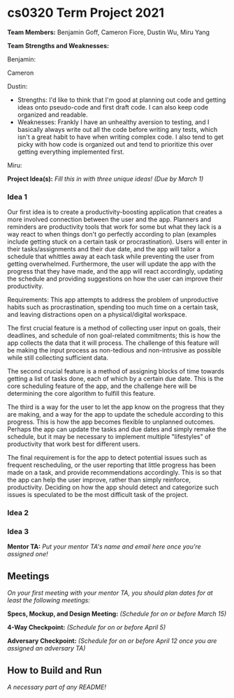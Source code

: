 # cs0320 Term Project 2021

**Team Members:** Benjamin Goff, Cameron Fiore, Dustin Wu, Miru Yang

**Team Strengths and Weaknesses:**

Benjamin:

Cameron

Dustin:

* Strengths: I'd like to think that I'm good at planning out code and getting ideas onto pseudo-code
  and first draft code. I can also keep code organized and readable.
* Weaknesses: Frankly I have an unhealthy aversion to testing, and I basically always write out all
  the code before writing any tests, which isn't a great habit to have when writing complex code. I
  also tend to get picky with how code is organized out and tend to prioritize this over getting
  everything implemented first.

Miru:

**Project Idea(s):** _Fill this in with three unique ideas! (Due by March 1)_

### Idea 1

Our first idea is to create a productivity-boosting application that creates a more involved
connection between the user and the app. Planners and reminders are productivity tools that work for
some but what they lack is a way react to when things don't go perfectly according to plan
(examples include getting stuck on a certain task or procrastination). Users will enter in their
tasks/assignments and their due date, and the app will tailor a schedule that whittles away at each
task while preventing the user from getting overwhelmed. Furthermore, the user will update the app
with the progress that they have made, and the app will react accordingly, updating the schedule and
providing suggestions on how the user can improve their productivity.

Requirements: This app attempts to address the problem of unproductive habits such as
procrastination, spending too much time on a certain task, and leaving distractions open on a
physical/digital workspace.

The first crucial feature is a method of collecting user input on goals, their deadlines, and
schedule of non goal-related commitments; this is how the app collects the data that it will
process. The challenge of this feature will be making the input process as non-tedious and 
non-intrusive as possible while still collecting sufficient data.

The second crucial feature is a method of assigning blocks of time towards getting a list of tasks
done, each of which by a certain due date. This is the core scheduling feature of the app, and 
the challenge here will be determining the core algorithm to fulfill this feature.

The third is a way for the user to let the app know on the progress that they are making, and a way
for the app to update the schedule according to this progress. This is how the app becomes 
flexible to unplanned outcomes. Perhaps the app can update the tasks and due dates and simply 
remake the schedule, but it may be necessary to implement multiple "lifestyles" of productivity 
that work best for different users.

The final requirement is for the app to detect potential issues such as frequent rescheduling, or 
the user reporting that little progress has been made on a task, and provide recommendations 
accordingly. This is so that the app can help the user improve, rather than simply reinforce, 
productivity. Deciding on how the app should detect and categorize such issues is speculated to 
be the most difficult task of the project.

### Idea 2

### Idea 3

**Mentor TA:** _Put your mentor TA's name and email here once you're assigned one!_

## Meetings

_On your first meeting with your mentor TA, you should plan dates for at least the following
meetings:_

**Specs, Mockup, and Design Meeting:** _(Schedule for on or before March 15)_

**4-Way Checkpoint:** _(Schedule for on or before April 5)_

**Adversary Checkpoint:** _(Schedule for on or before April 12 once you are assigned an adversary
TA)_

## How to Build and Run

_A necessary part of any README!_
